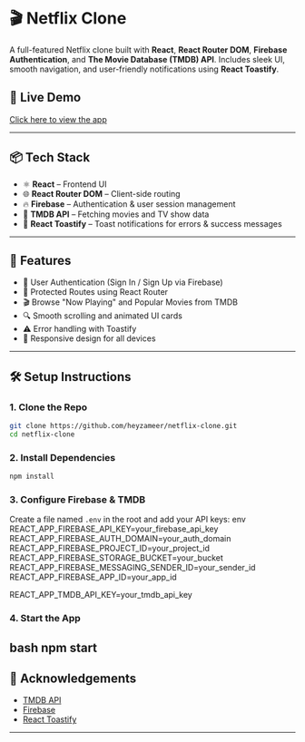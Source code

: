 # 🎬 Netflix Clone

A full-featured Netflix clone built with **React**, **React Router DOM**, **Firebase Authentication**, and **The Movie Database (TMDB) API**. Includes sleek UI, smooth navigation, and user-friendly notifications using **React Toastify**.

## 🚀 Live Demo

[Click here to view the app](#) <!-- Replace with your deployed link if available -->

---

## 📦 Tech Stack

- ⚛️ **React** – Frontend UI
- 🌐 **React Router DOM** – Client-side routing
- 🔥 **Firebase** – Authentication & user session management
- 🎥 **TMDB API** – Fetching movies and TV show data
- 📢 **React Toastify** – Toast notifications for errors & success messages

---

## 📸 Features

- 🔐 User Authentication (Sign In / Sign Up via Firebase)
- 🧭 Protected Routes using React Router
- 🎬 Browse "Now Playing" and Popular Movies from TMDB
- 🔍 Smooth scrolling and animated UI cards
- ⚠️ Error handling with Toastify
- 📱 Responsive design for all devices

---

## 🛠️ Setup Instructions

### 1. Clone the Repo

```bash
git clone https://github.com/heyzameer/netflix-clone.git
cd netflix-clone
```

### 2. Install Dependencies

```bash
npm install
```
### 3. Configure Firebase & TMDB

Create a file named `.env` in the root and add your API keys:
env
REACT_APP_FIREBASE_API_KEY=your_firebase_api_key
REACT_APP_FIREBASE_AUTH_DOMAIN=your_auth_domain
REACT_APP_FIREBASE_PROJECT_ID=your_project_id
REACT_APP_FIREBASE_STORAGE_BUCKET=your_bucket
REACT_APP_FIREBASE_MESSAGING_SENDER_ID=your_sender_id
REACT_APP_FIREBASE_APP_ID=your_app_id

REACT_APP_TMDB_API_KEY=your_tmdb_api_key

### 4. Start the App
bash
npm start
---

## 🙌 Acknowledgements

- [TMDB API](https://www.themoviedb.org/documentation/api)
- [Firebase](https://firebase.google.com/)
- [React Toastify](https://fkhadra.github.io/react-toastify/)

---